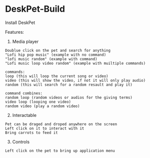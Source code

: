 # DeskPet-Build

Install DeskPet

Features:

  1. Media player 
  
    Doublue click on the pet and search for anything
    "Lofi hip pop music" (example with no command)
    "lofi music random" (example with command)
    "Lofi music loop video random" (example with muiltiple commands)
    
    commands:
    loop (this will loop the current song or video)
    video (this will show the video, if not it will only play audio)
    random (this will search for a random resault and play it)
    
    command combines:
    random loop (random videos or audios for the giving terms)
    video loop (looping one video)
    random video (play a random video)
    
  2. Interactable 
    
    Pet can be draged and droped anywhere on the screen
    Left click on it to interact with it
    Bring carrots to feed it
    
  3. Controls 
    
    Left click on the pet to bring up application menu
    

